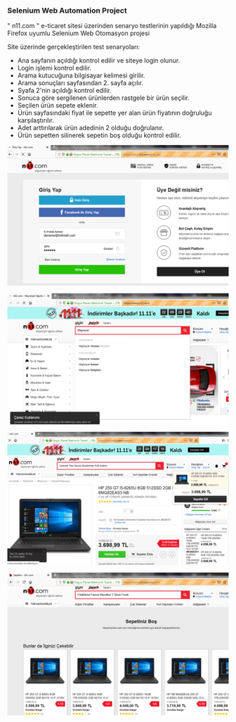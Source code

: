 ### Selenium Web Automation Project

" n11.com " e-ticaret sitesi üzerinden senaryo testlerinin yapıldığı Mozilla Firefox uyumlu Selenium Web Otomasyon projesi

Site üzerinde gerçekleştirilen test senaryoları:
- Ana sayfanın açıldığı kontrol edilir ve siteye login olunur.
- Login işlemi kontrol edilir.
- Arama kutucuğuna bilgisayar kelimesi girilir.
- Arama sonuçları sayfasından 2. sayfa açılır.
- Syafa 2'nin açıldığı kontrol edilir.
- Sonuca göre sergilenen ürünlerden rastgele bir ürün seçilir.
- Seçilen ürün sepete eklenir.
- Ürün sayfasındaki fiyat ile sepette yer alan ürün fiyatının doğruluğu
karşılaştırılır.
- Adet arttırılarak ürün adedinin 2 olduğu doğrulanır.
- Ürün sepetten silinerek sepetin boş olduğu kontrol edilir.

 <p align="center"><img src="images/1.png" width=650></p> 
 <p align="center"><img src="images/2.png" width=650></p> 
 <p align="center"><img src="images/3.png" width=650></p> 
 <p align="center"><img src="images/4.png" width=650></p> 


